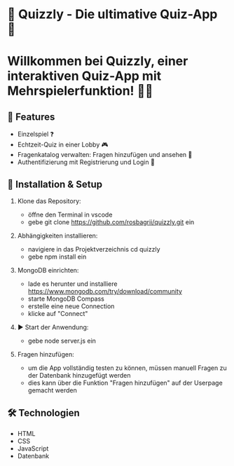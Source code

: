 # 🎉 Quizzly - Die ultimative Quiz-App 🚀

# Willkommen bei Quizzly, einer interaktiven Quiz-App mit Mehrspielerfunktion! 🧠💡


## 📌 Features

- Einzelspiel ❓
- Echtzeit-Quiz in einer Lobby 🎮
- Fragenkatalog verwalten: Fragen hinzufügen und ansehen 📝
- Authentifizierung mit Registrierung und Login 🔐


## 🚀 Installation & Setup

1. Klone das Repository:
    - öffne den Terminal in vscode
    - gebe git clone https://github.com/rosbagrii/quizzly.git ein

2.  Abhängigkeiten installieren:
    - navigiere in das Projektverzeichnis cd quizzly
    - gebe npm install ein

3. MongoDB einrichten:
    - lade es herunter und installiere https://www.mongodb.com/try/download/community
    - starte MongoDB Compass
    - erstelle eine neue Connection
    - klicke auf "Connect" 

4. ▶️ Start der Anwendung:
    - gebe node server.js ein

5. Fragen hinzufügen:
    - um die App vollständig testen zu können, müssen manuell Fragen zu der Datenbank hinzugefügt werden
    - dies kann über die Funktion "Fragen hinzufügen" auf der Userpage gemacht werden    


## 🛠️ Technologien

- HTML
- CSS
- JavaScript
- Datenbank